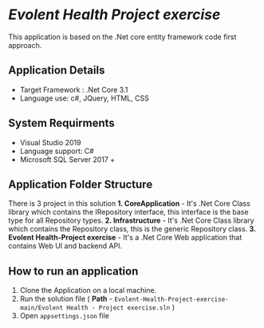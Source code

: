 # _Evolent Health Project exercise_
This application is based on the .Net core entity framework code first approach.


## Application Details
- Target Framework : .Net Core 3.1
- Language use: c#, JQuery, HTML, CSS

## System Requirments
- Visual Studio 2019
- Language support: C#
- Microsoft SQL Server 2017 +

## Application Folder Structure
There is 3 project in this solution
**1. CoreApplication** - It's .Net Core Class library which contains the IRepository interface, this interface is the base type for all Repository types.
**2. Infrastructure** - It's .Net Core Class library which contains the Repository class, this is the generic Repository class.
**3. Evolent Health-Project exercise** - It's a .Net Core Web application that contains Web UI and backend API.


## How to run an application
1. Clone the Application on a local machine.
2. Run the solution file ( **Path** -  `Evolent-Health-Project-exercise-main/Evolent Health - Project exercise.sln` )
3. Open `appsettings.json` file 
